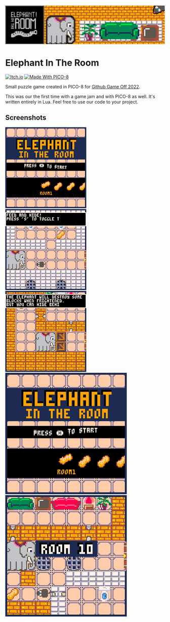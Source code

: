![banner](./assets/banner-github.png)
# Elephant In The Room
[![Itch.io](https://img.shields.io/badge/Itch-%23FF0B34.svg?style=for-the-badge&logo=Itch.io&logoColor=white)](https://zahkros.itch.io/elephant-in-the-room)
[![Made With PICO-8](https://img.shields.io/badge/Made%20With-PICO--8-ff004d.svg?style=for-the-badge&logo=data%3Aimage%2Fpng%3Bbase64%2CiVBORw0KGgoAAAANSUhEUgAAABQAAAAUCAYAAACNiR0NAAAAlUlEQVQ4jWP8v5gBFTxOR%2BVXPfuPwp8SxIjCt%2BBG4TIxUBkMfgNZGIyi0IRmoobZxxeo0rcPocp%2FEEEJ08HvZaobyPj%2FjTpqmLAeJM2EtgMo3MHvZeqnw9X%2FXVHSUdhnP5Qw%2Fc%2B7CUVDS%2BsWFH6QpuyIT4cMT8xQBJI%2B1aHwj1%2F3RgnTVJbrKGH29egxFPWD38tUNxAAun4liexlTtMAAAAASUVORK5CYII%3D)](https://www.lexaloffle.com/bbs/?tid=50462)

Small puzzle game created in PICO-8 for [Github Game Off 2022](https://itch.io/jam/game-off-2022). 

This was our the first time with a game jam and with PICO-8 as well. It's written entirely in Lua. Feel free to use our code to your project.

## Screenshots
![Alt text](./assets/elephant_0.gif)
![Alt text](./assets/elephant_1.gif)
![Alt text](./assets/elephant_2.gif)
![Alt text](./assets/screenshot(4).png)
![Alt text](./assets/screenshot(1).png)
